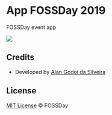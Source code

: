 # App FOSSDay 2019

FOSSDay event app

![](https://i.imgur.com/5IIPZyM.gifv)

## Credits

* Developed by [Alan Godoi da Silveira](https://github.com/alangodoi)

## License

[MIT License](./LICENSE) © FOSSDay